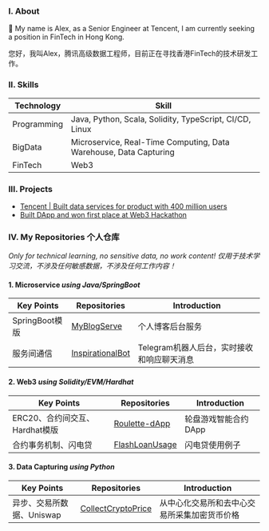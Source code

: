 ### I. About

👋 My name is Alex, as a Senior Engineer at Tencent, I am currently seeking a position in FinTech in Hong Kong.

您好，我叫Alex，腾讯高级数据工程师，目前正在寻找香港FinTech的技术研发工作。

### II. Skills

| Technology      | Skill |
| ----------- | ----------- |
| Programming      | Java, Python, Scala, Solidity, TypeScript, CI/CD, Linux|
| BigData   | Microservice, Real-Time Computing, Data Warehouse, Data Capturing|
| FinTech | Web3 |

### III. Projects

- [Tencent | Built data services for product with 400 million users](https://chenqirong.tech/p-data-platform.html)
- [Built DApp and won first place at Web3 Hackathon](https://chenqirong.tech/web3-hackathon.html)

### IV. My Repositories 个人仓库

*Only for technical learning, no sensitive data, no work content! 仅用于技术学习交流，不涉及任何敏感数据，不涉及任何工作内容！*

#### 1. Microservice *using Java/SpringBoot*

| Key Points  | Repositories      | Introduction |
| ----------- | ----------- | ----------- |
| SpringBoot模版 |  [MyBlogServe](https://github.com/chen-qr/MyBlogServe)     | 个人博客后台服务|
| 服务间通信 |  [InspirationalBot](https://github.com/chen-qr/InspirationalBot)      | Telegram机器人后台，实时接收和响应聊天消息 |

#### 2. Web3 *using Solidity/EVM/Hardhat*

| Key Points  | Repositories  | Introduction |
| ----------- | ----------- | ----------- |
| ERC20、合约间交互、Hardhat模版 | [Roulette-dApp](https://github.com/chen-qr/Roulette-dApp)  | 轮盘游戏智能合约DApp|
| 合约事务机制、闪电贷 | [FlashLoanUsage](https://github.com/chen-qr/FlashLoanUsage) | 闪电贷使用例子 | 

#### 3. Data Capturing *using Python*

| Key Points  | Repositories      | Introduction |
| ----------- | ----------- | ----------- |
| 异步、交易所数据、Uniswap | [CollectCryptoPrice](https://github.com/chen-qr/CollectCryptoPrice) | 从中心化交易所和去中心交易所采集加密货币价格 |
